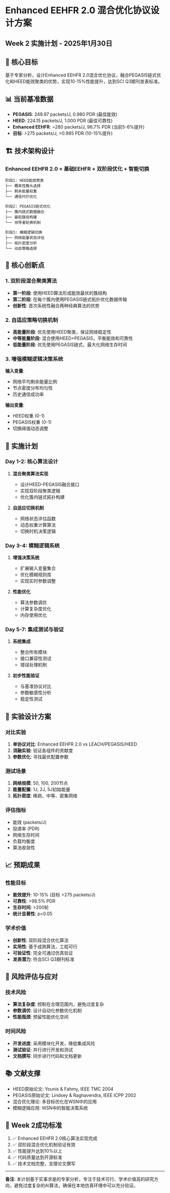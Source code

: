 # Enhanced EEHFR 2.0 混合优化协议设计方案
## Week 2 实施计划 - 2025年1月30日

## 🎯 **核心目标**
基于专家分析，设计Enhanced EEHFR 2.0混合优化协议，融合PEGASIS链式优化和HEED能效聚类的优势，实现10-15%性能提升，达到SCI Q3期刊发表标准。

## 📊 **当前基准数据**
- **PEGASIS**: 249.97 packets/J, 0.980 PDR (最佳能效)
- **HEED**: 224.15 packets/J, 1.000 PDR (最佳可靠性)
- **Enhanced EEHFR**: ~280 packets/J, 96.7% PDR (当前5-6%提升)
- **目标**: >275 packets/J, >0.985 PDR (10-15%提升)

## 🏗️ **技术架构设计**

### **Enhanced EEHFR 2.0 = 基础EEHFR + 双阶段优化 + 智能切换**

```
阶段1: HEED能效聚类
├── 概率性簇头选择
├── 剩余能量权重
└── 通信代价优化

阶段2: PEGASIS链式优化  
├── 簇内链式数据融合
├── 最短路径构建
└── 领导者轮换机制

阶段3: 模糊逻辑切换
├── 网络能量状态评估
├── 拓扑密度分析
└── 动态策略选择
```

## 🔧 **核心创新点**

### 1. **双阶段混合聚类算法**
- **第一阶段**: 使用HEED算法形成能效最优的簇结构
- **第二阶段**: 在每个簇内使用PEGASIS链式拓扑优化数据传输
- **创新性**: 首次系统性融合两种经典算法的优势

### 2. **自适应策略切换机制**
- **高能量阶段**: 优先使用HEED聚类，保证网络稳定性
- **中等能量阶段**: 混合使用HEED+PEGASIS，平衡能效和可靠性
- **低能量阶段**: 优先使用PEGASIS链式，最大化网络生存时间

### 3. **增强模糊逻辑决策系统**
**输入变量**:
- 网络平均剩余能量比例
- 节点密度分布均匀性
- 历史通信成功率

**输出变量**:
- HEED权重 (0-1)
- PEGASIS权重 (0-1)
- 切换阈值动态调整

## 📝 **实施计划**

### **Day 1-2: 核心算法设计**
1. **混合聚类算法实现**
   - 设计HEED-PEGASIS融合接口
   - 实现双阶段聚类逻辑
   - 优化簇内链式拓扑构建

2. **自适应切换机制**
   - 网络状态评估函数
   - 动态权重计算算法
   - 切换时机决策逻辑

### **Day 3-4: 模糊逻辑系统**
1. **增强决策系统**
   - 扩展输入变量集合
   - 优化模糊规则库
   - 实现实时参数调整

2. **性能优化**
   - 算法参数调优
   - 计算复杂度优化
   - 内存使用优化

### **Day 5-7: 集成测试与验证**
1. **系统集成**
   - 整合所有模块
   - 接口兼容性测试
   - 错误处理机制

2. **初步性能验证**
   - 与基准协议对比
   - 参数敏感性分析
   - 稳定性测试

## 🧪 **实验设计方案**

### **对比实验**
1. **单协议对比**: Enhanced EEHFR 2.0 vs LEACH/PEGASIS/HEED
2. **消融实验**: 验证各组件的贡献度
3. **参数优化**: 寻找最优配置参数

### **测试场景**
1. **网络规模**: 50, 100, 200节点
2. **能量配置**: 1J, 2J, 5J初始能量
3. **拓扑密度**: 稀疏、中等、密集网络

### **评估指标**
- 能效 (packets/J)
- 投递率 (PDR)
- 网络生存时间
- 负载均衡度
- 算法收敛性

## 📈 **预期成果**

### **性能目标**
- **能效提升**: 10-15% (目标 >275 packets/J)
- **可靠性**: >98.5% PDR
- **生存时间**: >200轮
- **统计显著性**: p<0.05

### **学术价值**
- **创新性**: 双阶段混合优化算法
- **实用性**: 基于成熟算法，工程可行
- **可验证性**: 完全可通过仿真验证
- **发表潜力**: 符合SCI Q3期刊标准

## 🔄 **风险评估与应对**

### **技术风险**
- **算法复杂度**: 控制在合理范围内，避免过度复杂
- **参数调优**: 设计自动化参数优化机制
- **性能瓶颈**: 预留性能优化空间

### **时间风险**
- **开发进度**: 采用模块化开发，降低集成风险
- **测试验证**: 并行进行开发和测试
- **文档撰写**: 同步进行代码和文档更新

## 📚 **文献支撑**
- HEED原始论文: Younis & Fahmy, IEEE TMC 2004
- PEGASIS原始论文: Lindsey & Raghavendra, IEEE ICPP 2002
- 混合优化理论: 多目标优化在WSN中的应用
- 模糊逻辑应用: WSN中的智能决策系统

## 🎉 **Week 2成功标准**
1. ✅ Enhanced EEHFR 2.0核心算法实现完成
2. ✅ 双阶段混合优化机制验证有效
3. ✅ 性能提升达到10%以上
4. ✅ 代码质量达到开源标准
5. ✅ 技术文档完整，支撑论文撰写

---
**备注**: 本计划基于实事求是的专家分析，专注于技术可行、学术价值高的研究方向，避免过度复杂的AI算法，确保在本地仿真环境中可以充分验证。
